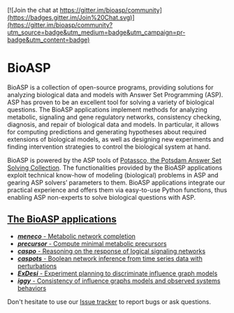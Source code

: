 [![Join the chat at https://gitter.im/bioasp/community](https://badges.gitter.im/Join%20Chat.svg)](https://gitter.im/bioasp/community?utm_source=badge&utm_medium=badge&utm_campaign=pr-badge&utm_content=badge)

# BioASP

BioASP is a collection of open-source programs, providing solutions for analyzing biological data and models with Answer Set Programming (ASP). ASP has proven to be an excellent tool for solving a variety of biological questions. The BioASP applications implement methods for analyzing metabolic, signaling and gene regulatory networks, consistency checking, diagnosis, and repair of biological data and models. In particular, it allows for computing predictions and generating hypotheses about required extensions of biological models, as well as designing new experiments and finding intervention strategies to control the biological system at hand.

BioASP is powered by the ASP tools of [Potassco, the Potsdam Answer Set Solving Collection](https://potassco.org/).
The functionalities provided by the BioASP applications exploit technical know-how of modeling (biological) problems in ASP and gearing ASP solvers’ parameters to them.
BioASP applications integrate our practical experience and offers them via easy-to-use Python functions, thus enabling ASP non-experts to solve biological questions with ASP.
 
## [The BioASP applications](https://bioasp.github.io/apps.html)

- [**_meneco_** - Metabolic network completion](https://bioasp.github.io/meneco)
- [**_precursor_** - Compute minimal metabolic precursors](https://bioasp.github.io/precursor)
- [**_caspo_** - Reasoning on the response of logical signaling networks](https://bioasp.github.io/caspo)
- [**_caspots_** - Boolean network inference from time series data with perturbations](https://bioasp.github.io/caspots)
- [**_ExDesi_** - Experiment planning to discriminate influence graph models](https://bioasp.github.io/exdesi)
- [**_iggy_** - Consistency of influence graphs models and observed systems behaviors](https://bioasp.github.io/iggy)

Don't hesitate to use our [Issue tracker](https://github.com/bioasp/bioasp.github.io/issues) to report bugs or ask questions.
